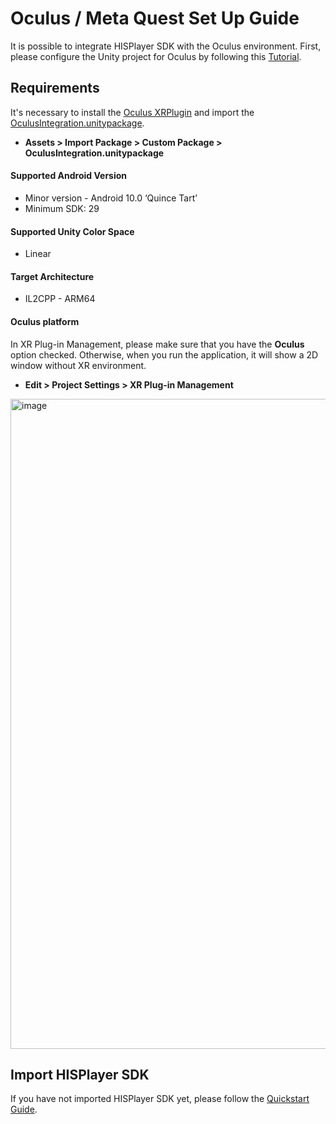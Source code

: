 # Oculus / Meta Quest Set Up Guide
It is possible to integrate HISPlayer SDK with the Oculus environment.
First, please configure the Unity project for Oculus by following this [Tutorial](https://developer.oculus.com/documentation/unity/unity-tutorial-hello-vr/). 

## Requirements

It's necessary to install the [Oculus XRPlugin](https://developer.oculus.com/documentation/unity/unity-xr-plugin/) and 
import the [OculusIntegration.unitypackage](https://developer.oculus.com/downloads/package/unity-integration/). 

- **Assets > Import Package > Custom Package > OculusIntegration.unitypackage**

#### Supported Android Version
- Minor version - Android 10.0 ‘Quince Tart’
- Minimum SDK: 29

#### Supported Unity Color Space
- Linear

#### Target Architecture
- IL2CPP - ARM64

#### Oculus platform
In XR Plug-in Management, please make sure that you have the **Oculus** option checked. Otherwise, when you run the application, it will show a 2D window without XR environment.
  
  - **Edit > Project Settings > XR Plug-in Management**

<img width="1040" alt="image" src="https://github.com/HISPlayer/UnityAndroid-SDK/assets/47497948/beb2689c-d884-495c-9fa4-07b70014dfed">

## Import HISPlayer SDK
If you have not imported HISPlayer SDK yet, please follow the [Quickstart Guide](./setup-guide.md).
